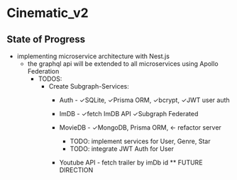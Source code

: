 # Cinematic_v2

## State of Progress
* implementing microservice architecture with Nest.js
    * the graphql api will be extended to all microservices using Apollo Federation
        - TODOS:
            * Create Subgraph-Services:
                - Auth - &check;SQLite, &check;Prisma ORM, &check;bcrypt, &check;JWT user auth
                - ImDB - &check;fetch ImDB API &check;Subgraph Federated
                - MovieDB - &check;MongoDB, Prisma ORM, <- refactor server
                    - TODO: implement services for User, Genre, Star
                    - TODO: integrate JWT Auth for User

                - Youtube API - fetch trailer by imDb id ** FUTURE DIRECTION